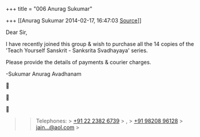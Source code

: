+++
title = "006 Anurag Sukumar"

+++
[[Anurag Sukumar	2014-02-17, 16:47:03 [Source](https://groups.google.com/g/samskrita/c/sahtf-i5c-E)]]



Dear Sir,



I have recently joined this group & wish to purchase all the 14 copies of the 'Teach Yourself Sanskrit - Sanksrita Svadhayaya' series.

Please provide the details of payments & courier charges.



-Sukumar Anurag Avadhanam







> 
> > 
> > 
> > Telephones: >
> [+91 22 2382 6739](tel:+91%2022%202382%206739) >
> , >
> [+91 98208 96128](tel:+91%2098208%2096128) >
> jain...@aol.com >
> 
> > 
> > 
> > 
> > 

